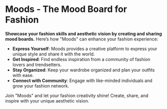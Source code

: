 <h1>Moods - The Mood Board for Fashion</h1>

**Showcase your fashion skills and aesthetic vision by creating and sharing mood boards.** Here’s how "Moods" can enhance your fashion experience:
- **Express Yourself**: Moods provides a creative platform to express your unique style and share it with the world.
- **Get Inspired**: Find endless inspiration from a community of fashion lovers and trendsetters.
- **Stay Organized**: Keep your wardrobe organized and plan your outfits with ease.
- **Connect with Community**: Engage with like-minded individuals and grow your fashion network.

Join "Moods" and let your fashion creativity shine! Create, share, and inspire with your unique aesthetic vision.






